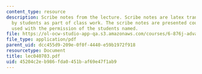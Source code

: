 ```yaml
---
content_type: resource
description: Scribe notes from the lecture. Scribe notes are latex transcriptions
  by students as part of class work. The scribe notes are presented courtesy of and
  used with the permission of the students named.
file: https://ol-ocw-studio-app-qa.s3.amazonaws.com/courses/6-876j-advanced-topics-in-cryptography-spring-2003/45204c2eb986fda0451baf69e47f1ab9_lec040703.pdf
file_type: application/pdf
parent_uid: dcc455d9-209e-0f0f-4440-e59b1972f918
resourcetype: Document
title: lec040703.pdf
uid: 45204c2e-b986-fda0-451b-af69e47f1ab9
---
```


